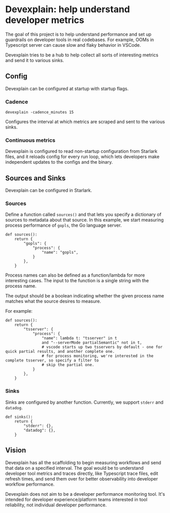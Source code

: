 # Devexplain: help understand developer metrics

The goal of this project is to help understand performance and set up guardrails on developer tools in real codebases. 
For example, OOMs in Typescript server can cause slow and flaky behavior in VSCode. 

Devexplain tries to be a hub to help collect all sorts of interesting metrics and send it to various sinks. 

## Config
Devexplain can be configured at startup with startup flags.


### Cadence
```
devexplain -cadence_minutes 15
```
Configures the interval at which metrics are scraped and sent to the various sinks.

### Continuous metrics
Devexplain is configured to read non-startup configuration from Starlark files, and it reloads config for every run loop, which lets developers make independent updates to the configs and the binary.


## Sources and Sinks
Devexplain can be configured in Starlark.

### Sources


Define a function called `sources()` and that lets you specify a dictionary of sources to metadata about that source. In this example, we start measuring process performance of `gopls`, the Go language server.

```
def sources():
    return {
        "gopls": {
            "process": {
                "name": "gopls",
            }
        },
    }
```

Process names can also be defined as a function/lambda for more interesting cases. The input to the function is a single string with the process name.

The output should be a boolean indicating whether the given process name matches what the source desires to measure.

For example:

```
def sources():
    return {
        "tsserver": {
            "process": {
                "name": lambda t: "tsserver" in t
                and "--serverMode partialSemantic" not in t, 
                # vscode starts up two tsservers by default - one for quick partial results, and another complete one.
                # for process monitoring, we're interested in the complete tsserver, so specify a filter to
                # skip the partial one.
            }
        },
    }
```


###  Sinks
Sinks are configured by another function. Currently, we support `stderr` and `datadog`.

```
def sinks():
    return {
        "stderr": {},
        "datadog": {},
    }
```


## Vision
Devexplain has all the scaffolding to begin measuring workflows and send that data on a specified interval. The goal would be to understand developer tool metrics and traces directly, like Typescript trace files, edit refresh times, and send them over for better observability into developer workflow performance.

Devexplain does not aim to be a developer performance monitoring tool. It's intended for developer experience/platform teams interested in tool reliability, not individual developer performance.
